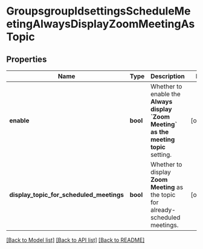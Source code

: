 # GroupsgroupIdsettingsScheduleMeetingAlwaysDisplayZoomMeetingAsTopic

## Properties
Name | Type | Description | Notes
------------ | ------------- | ------------- | -------------
**enable** | **bool** | Whether to enable the **Always display &#x60;Zoom Meeting&#x60; as the meeting topic** setting. | [optional] 
**display_topic_for_scheduled_meetings** | **bool** | Whether to display **Zoom Meeting** as the topic for already-scheduled meetings. | [optional] 

[[Back to Model list]](../README.md#documentation-for-models) [[Back to API list]](../README.md#documentation-for-api-endpoints) [[Back to README]](../README.md)

